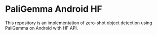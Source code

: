 # PaliGemma Android HF
This repository is an implementation of zero-shot object detection using PaliGemma on Android with HF API.
